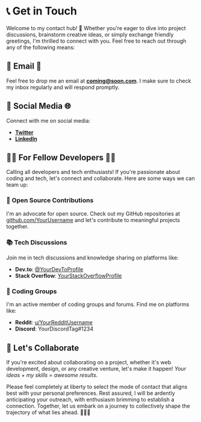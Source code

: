 # 📞 Get in Touch

Welcome to my contact hub! 🌟 Whether you're eager to dive into project discussions, brainstorm creative ideas, or simply exchange friendly greetings, I'm thrilled to connect with you. Feel free to reach out through any of the following means:

## 📧 Email 💌
Feel free to drop me an email at **coming@soon.com**. I make sure to check my inbox regularly and will respond promptly.

## 💬 Social Media 🌐
Connect with me on social media:

- [**Twitter** ](https://twitter.com)
- [**LinkedIn**](https://linkedin.com)

<!-- ## 🌐 Portfolio Website 🚀
Explore my [portfolio website](https://blank) to discover my past projects, skills, and expertise.

## 📝 Blog ✍️
I maintain a [blog](https://blank) where I share insights, tutorials, and thoughts on various tech topics. Dive into the world of coding with me! -->

## 👩‍💻 For Fellow Developers 👨‍💻
Calling all developers and tech enthusiasts! If you're passionate about coding and tech, let's connect and collaborate. Here are some ways we can team up:

### 🚀 Open Source Contributions
I'm an advocate for open source. Check out my GitHub repositories at [github.com/YourUsername](https://github.com/YourUsername) and let's contribute to meaningful projects together.

### 📚 Tech Discussions
Join me in tech discussions and knowledge sharing on platforms like:

- **Dev.to**: [@YourDevToProfile](https://dev.to/YourDevToProfile)
- **Stack Overflow**: [YourStackOverflowProfile](https://stackoverflow.com/users/YourStackOverflowProfile)

### 👥 Coding Groups
I'm an active member of coding groups and forums. Find me on platforms like:

- **Reddit**: [u/YourRedditUsername](https://www.reddit.com/user/YourRedditUsername)
- **Discord**: YourDiscordTag#1234

## 🤝 Let's Collaborate
If you're excited about collaborating on a project, whether it's web development, design, or any creative venture, let's make it happen! *Your ideas + my skills = awesome results.*

Please feel completely at liberty to select the mode of contact that aligns best with your personal preferences. Rest assured, I will be ardently anticipating your outreach, with enthusiasm brimming to establish a connection. Together, let us embark on a journey to collectively shape the trajectory of what lies ahead. 🌟🌐🚀